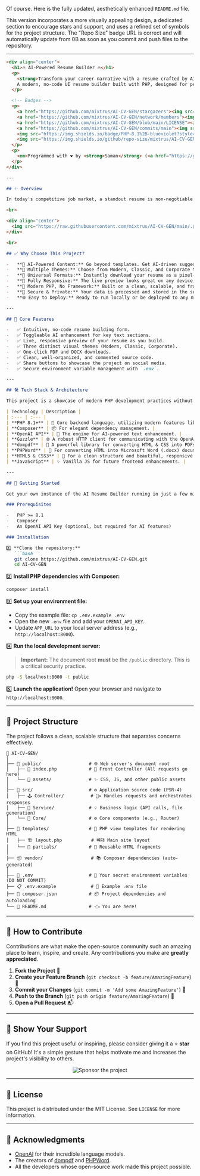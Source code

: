Of course. Here is the fully updated, aesthetically enhanced `README.md` file.

This version incorporates a more visually appealing design, a dedicated section to encourage stars and support, and uses a refined set of symbols for the project structure. The "Repo Size" badge URL is correct and will automatically update from 0B as soon as you commit and push files to the repository.

---

```markdown
<div align="center">
  <h1>🔥 AI-Powered Resume Builder 🔥</h1>
  <p>
    <strong>Transform your career narrative with a resume crafted by AI.</strong><br>
    A modern, no-code UI resume builder built with PHP, designed for performance, style, and impact.
  </p>

  <!-- Badges -->
  <p>
    <a href="https://github.com/mixtrus/AI-CV-GEN/stargazers"><img src="https://img.shields.io/github/stars/mixtrus/AI-CV-GEN?style=for-the-badge&color=gold" alt="GitHub Stars"></a>
    <a href="https://github.com/mixtrus/AI-CV-GEN/network/members"><img src="https://img.shields.io/github/forks/mixtrus/AI-CV-GEN?style=for-the-badge&color=blue" alt="GitHub Forks"></a>
    <a href="https://github.com/mixtrus/AI-CV-GEN/blob/main/LICENSE"><img src="https://img.shields.io/github/license/mixtrus/AI-CV-GEN?style=for-the-badge&color=green" alt="License"></a>
    <a href="https://github.com/mixtrus/AI-CV-GEN/commits/main"><img src="https://img.shields.io/github/last-commit/mixtrus/AI-CV-GEN?style=for-the-badge&color=informational" alt="Last Commit"></a>
    <img src="https://img.shields.io/badge/PHP-8.1%2B-blueviolet?style=for-the-badge&logo=php" alt="PHP Version">
    <img src="https://img.shields.io/github/repo-size/mixtrus/AI-CV-GEN?style=for-the-badge" alt="Repo Size">
  </p>
  <p>
    <em>Programmed with ❤️ by <strong>Saman</strong> (<a href="https://github.com/mixtrus">@mixtrus</a>)</em>
  </p>
</div>

---

## ✨ Overview

In today's competitive job market, a standout resume is non-negotiable. This project provides a seamless, intuitive web interface for anyone to build a professional resume. What makes it special? An optional **AI enhancement feature** that leverages the power of OpenAI's GPT models to rewrite and polish your professional summary and work experience, making them more compelling and achievement-oriented.

<br>

<div align="center">
  <img src="https://raw.githubusercontent.com/mixtrus/AI-CV-GEN/main/.github/demo.gif" alt="Project Demo GIF" width="800">
</div>

<br>

## ✅ Why Choose This Project?

-   **🧠 AI-Powered Content:** Go beyond templates. Get AI-driven suggestions to make your experience shine.
-   **🎨 Multiple Themes:** Choose from Modern, Classic, and Corporate themes to match your personal brand.
-   **📄 Universal Formats:** Instantly download your resume as a pixel-perfect **PDF** or an editable **DOCX** file.
-   **📱 Fully Responsive:** The live preview looks great on any device, from a 4K monitor to your phone.
-   **🚀 Modern PHP, No Framework:** Built on a clean, scalable, and framework-less PHP architecture. It's fast, lightweight, and easy to understand—no heavy framework dependencies.
-   **🔐 Secure & Private:** Your data is processed and stored in the session, then cleared. Your API key and sensitive info are kept safe in a `.env` file.
-   **🌐 Easy to Deploy:** Ready to run locally or be deployed to any modern web host with minimal configuration.

---

## 🌟 Core Features

-   ✅ Intuitive, no-code resume building form.
-   ✅ Toggleable AI enhancement for key text sections.
-   ✅ Live, responsive preview of your resume as you build.
-   ✅ Three distinct visual themes (Modern, Classic, Corporate).
-   ✅ One-click PDF and DOCX downloads.
-   ✅ Clean, well-organized, and commented source code.
-   ✅ Share buttons to showcase the project on social media.
-   ✅ Secure environment variable management with `.env`.

---

## 🛠️ Tech Stack & Architecture

This project is a showcase of modern PHP development practices without relying on a full-stack framework.

| Technology | Description |
| :--- | :--- |
| **PHP 8.1+** | 🐘 Core backend language, utilizing modern features like strict types. |
| **Composer** | 📦 For elegant dependency management. |
| **OpenAI API** | 🤖 The engine for AI-powered text enhancement. |
| **Guzzle** | 🌐 A robust HTTP client for communicating with the OpenAI API. |
| **dompdf** | 📄 A powerful library for converting HTML & CSS into PDFs. |
| **PHPWord** | 📝 For converting HTML into Microsoft Word (.docx) documents. |
| **HTML5 & CSS3** | 🎨 For a clean structure and beautiful, responsive styling. |
| **JavaScript** | ✨ Vanilla JS for future frontend enhancements. |

---

## 🚀 Getting Started

Get your own instance of the AI Resume Builder running in just a few minutes.

### Prerequisites

-   PHP >= 8.1
-   Composer
-   An OpenAI API Key (optional, but required for AI features)

### Installation

1️⃣ **Clone the repository:**
   ```bash
   git clone https://github.com/mixtrus/AI-CV-GEN.git
   cd AI-CV-GEN
   ```

2️⃣ **Install PHP dependencies with Composer:**
   ```bash
   composer install
   ```

3️⃣ **Set up your environment file:**
   -   Copy the example file: `cp .env.example .env`
   -   Open the new `.env` file and add your `OPENAI_API_KEY`.
   -   Update `APP_URL` to your local server address (e.g., `http://localhost:8000`).

4️⃣ **Run the local development server:**
   > **Important:** The document root **must** be the `/public` directory. This is a critical security practice.
   ```bash
   php -S localhost:8000 -t public
   ```

5️⃣ **Launch the application!**
   Open your browser and navigate to `http://localhost:8000`.

---

## 📂 Project Structure

The project follows a clean, scalable structure that separates concerns effectively.

```
📁 AI-CV-GEN/
│
├── 📂 public/                  # 🌐 Web server's document root
│   ├── 🚀 index.php            # 🚦 Front Controller (All requests go here)
│   └── 🎨 assets/              # ✨ CSS, JS, and other public assets
│
├── 📂 src/                     # ⚙️ Application source code (PSR-4)
│   ├── 🕹️ Controller/          # 🧑‍✈️ Handles requests and orchestrates responses
│   ├── 🧠 Service/             # 💡 Business logic (API calls, file generation)
│   └── 🔩 Core/                # ⚙️ Core components (e.g., Router)
│
├── 📂 templates/               # 📄 PHP view templates for rendering HTML
│   ├── 🏗️ layout.php           # 뼈대 Main site layout
│   └── 🧩 partials/            # 🧩 Reusable HTML fragments
│
├── 📦 vendor/                  # 📚 Composer dependencies (auto-generated)
│
├── 🔑 .env                     # 🤫 Your secret environment variables (DO NOT COMMIT)
├── 📋 .env.example             # 📝 Example .env file
├── 📄 composer.json            # 📦 Project dependencies and autoloading
└── 📖 README.md                # 👈 You are here!
```

---

## 🤝 How to Contribute

Contributions are what make the open-source community such an amazing place to learn, inspire, and create. Any contributions you make are **greatly appreciated**.

1.  **Fork the Project** 🍴
2.  **Create your Feature Branch** (`git checkout -b feature/AmazingFeature`) 🌿
3.  **Commit your Changes** (`git commit -m 'Add some AmazingFeature'`) 💾
4.  **Push to the Branch** (`git push origin feature/AmazingFeature`) 🚀
5.  **Open a Pull Request** 📬

---

## 🌟 Show Your Support

If you find this project useful or inspiring, please consider giving it a ⭐ **star** on GitHub! It's a simple gesture that helps motivate me and increases the project's visibility to others.

<div align="center">
  <a href="https://github.com/sponsors/mixtrus" style="text-decoration: none;">
    <img src="https://img.shields.io/badge/Sponsor-%E2%9D%A4-%23db61a2.svg?style=for-the-badge&logo=GitHub-Sponsors&logoColor=white" alt="Sponsor the project">
  </a>
</div>

---

## 📜 License

This project is distributed under the MIT License. See `LICENSE` for more information.

---

## 🙏 Acknowledgments

-   [OpenAI](https://openai.com) for their incredible language models.
-   The creators of [dompdf](https://github.com/dompdf/dompdf) and [PHPWord](https://github.com/PHPOffice/PHPWord).
-   All the developers whose open-source work made this project possible.
```
